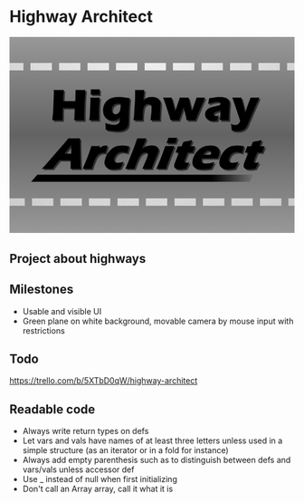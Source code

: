 # Highway Architect
![](./media/logo.png)

## Project about highways

## Milestones
- Usable and visible UI
- Green plane on white background, movable camera by mouse input with restrictions

## Todo
https://trello.com/b/5XTbD0qW/highway-architect

## Readable code
- Always write return types on defs
- Let vars and vals have names of at least three letters unless used in a simple structure (as an iterator or in a fold for instance)
- Always add empty parenthesis such as to distinguish between defs and vars/vals unless accessor def
- Use _ instead of null when first initializing
- Don't call an Array array, call it what it is


